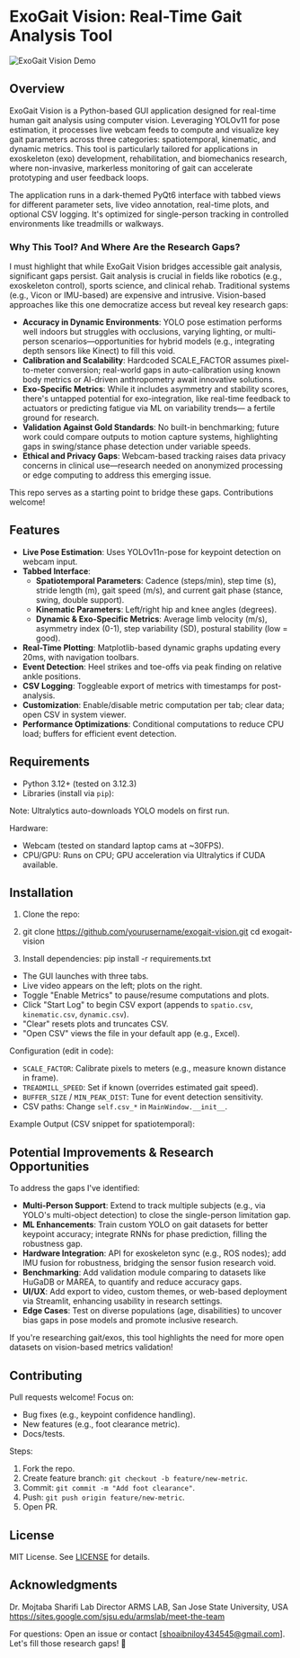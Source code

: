 # ExoGait Vision: Real-Time Gait Analysis Tool
![ExoGait Vision Demo](exogait.gif) <!-- The uploaded GIF showcasing YOLO pose estimation in action, highlighting potential for gait analysis enhancements -->


## Overview

ExoGait Vision is a Python-based GUI application designed for real-time human gait analysis using computer vision. Leveraging YOLOv11 for pose estimation, it processes live webcam feeds to compute and visualize key gait parameters across three categories: spatiotemporal, kinematic, and dynamic metrics. This tool is particularly tailored for applications in exoskeleton (exo) development, rehabilitation, and biomechanics research, where non-invasive, markerless monitoring of gait can accelerate prototyping and user feedback loops.

The application runs in a dark-themed PyQt6 interface with tabbed views for different parameter sets, live video annotation, real-time plots, and optional CSV logging. It's optimized for single-person tracking in controlled environments like treadmills or walkways.

### Why This Tool? And Where Are the Research Gaps?
I must highlight that while ExoGait Vision bridges accessible gait analysis, significant gaps persist. Gait analysis is crucial in fields like robotics (e.g., exoskeleton control), sports science, and clinical rehab. Traditional systems (e.g., Vicon or IMU-based) are expensive and intrusive. Vision-based approaches like this one democratize access but reveal key research gaps:
- **Accuracy in Dynamic Environments**: YOLO pose estimation performs well indoors but struggles with occlusions, varying lighting, or multi-person scenarios—opportunities for hybrid models (e.g., integrating depth sensors like Kinect) to fill this void.
- **Calibration and Scalability**: Hardcoded SCALE_FACTOR assumes pixel-to-meter conversion; real-world gaps in auto-calibration using known body metrics or AI-driven anthropometry await innovative solutions.
- **Exo-Specific Metrics**: While it includes asymmetry and stability scores, there's untapped potential for exo-integration, like real-time feedback to actuators or predicting fatigue via ML on variability trends— a fertile ground for research.
- **Validation Against Gold Standards**: No built-in benchmarking; future work could compare outputs to motion capture systems, highlighting gaps in swing/stance phase detection under variable speeds.
- **Ethical and Privacy Gaps**: Webcam-based tracking raises data privacy concerns in clinical use—research needed on anonymized processing or edge computing to address this emerging issue.

This repo serves as a starting point to bridge these gaps. Contributions welcome!

## Features

- **Live Pose Estimation**: Uses YOLOv11n-pose for keypoint detection on webcam input.
- **Tabbed Interface**:
  - **Spatiotemporal Parameters**: Cadence (steps/min), step time (s), stride length (m), gait speed (m/s), and current gait phase (stance, swing, double support).
  - **Kinematic Parameters**: Left/right hip and knee angles (degrees).
  - **Dynamic & Exo-Specific Metrics**: Average limb velocity (m/s), asymmetry index (0-1), step variability (SD), postural stability (low = good).
- **Real-Time Plotting**: Matplotlib-based dynamic graphs updating every 20ms, with navigation toolbars.
- **Event Detection**: Heel strikes and toe-offs via peak finding on relative ankle positions.
- **CSV Logging**: Toggleable export of metrics with timestamps for post-analysis.
- **Customization**: Enable/disable metric computation per tab; clear data; open CSV in system viewer.
- **Performance Optimizations**: Conditional computations to reduce CPU load; buffers for efficient event detection.

## Requirements

- Python 3.12+ (tested on 3.12.3)
- Libraries (install via `pip`):

Note: Ultralytics auto-downloads YOLO models on first run.

Hardware:
- Webcam (tested on standard laptop cams at ~30FPS).
- CPU/GPU: Runs on CPU; GPU acceleration via Ultralytics if CUDA available.

## Installation

1. Clone the repo:
2. git clone https://github.com/yourusername/exogait-vision.git
cd exogait-vision


2. Install dependencies:
pip install -r requirements.txt


- The GUI launches with three tabs.
- Live video appears on the left; plots on the right.
- Toggle "Enable Metrics" to pause/resume computations and plots.
- Click "Start Log" to begin CSV export (appends to `spatio.csv`, `kinematic.csv`, `dynamic.csv`).
- "Clear" resets plots and truncates CSV.
- "Open CSV" views the file in your default app (e.g., Excel).

Configuration (edit in code):
- `SCALE_FACTOR`: Calibrate pixels to meters (e.g., measure known distance in frame).
- `TREADMILL_SPEED`: Set if known (overrides estimated gait speed).
- `BUFFER_SIZE` / `MIN_PEAK_DIST`: Tune for event detection sensitivity.
- CSV paths: Change `self.csv_*` in `MainWindow.__init__`.

Example Output (CSV snippet for spatiotemporal):


## Potential Improvements & Research Opportunities

To address the gaps I've identified:
- **Multi-Person Support**: Extend to track multiple subjects (e.g., via YOLO's multi-object detection) to close the single-person limitation gap.
- **ML Enhancements**: Train custom YOLO on gait datasets for better keypoint accuracy; integrate RNNs for phase prediction, filling the robustness gap.
- **Hardware Integration**: API for exoskeleton sync (e.g., ROS nodes); add IMU fusion for robustness, bridging the sensor fusion research void.
- **Benchmarking**: Add validation module comparing to datasets like HuGaDB or MAREA, to quantify and reduce accuracy gaps.
- **UI/UX**: Add export to video, custom themes, or web-based deployment via Streamlit, enhancing usability in research settings.
- **Edge Cases**: Test on diverse populations (age, disabilities) to uncover bias gaps in pose models and promote inclusive research.

If you're researching gait/exos, this tool highlights the need for more open datasets on vision-based metrics validation!

## Contributing

Pull requests welcome! Focus on:
- Bug fixes (e.g., keypoint confidence handling).
- New features (e.g., foot clearance metric).
- Docs/tests.

Steps:
1. Fork the repo.
2. Create feature branch: `git checkout -b feature/new-metric`.
3. Commit: `git commit -m "Add foot clearance"`.
4. Push: `git push origin feature/new-metric`.
5. Open PR.

## License

MIT License. See [LICENSE](LICENSE) for details.

## Acknowledgments
Dr. Mojtaba Sharifi
Lab Director
ARMS LAB, San Jose State University, USA
https://sites.google.com/sjsu.edu/armslab/meet-the-team 

For questions: Open an issue or contact [shoaibniloy434545@gmail.com]. Let's fill those research gaps! 🚀
